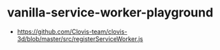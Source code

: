 vanilla-service-worker-playground
=================================
- https://github.com/Clovis-team/clovis-3d/blob/master/src/registerServiceWorker.js
